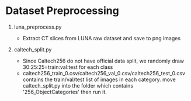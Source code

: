 # Dataset Preprocessing
1. luna_preprocess.py
    - Extract CT slices from LUNA raw dataset and save to png images

2. caltech_split.py
    - Since Caltech256 do not have official data split, we randomly draw 30:25:25=train:val:test for each class
    - caltech256_train_0.csv/caltech256_val_0.csv/caltech256_test_0.csv contains the train/val/test list of images in each category. move caltech_split.py into the folder which contains '256_ObjectCategories' then run it.


